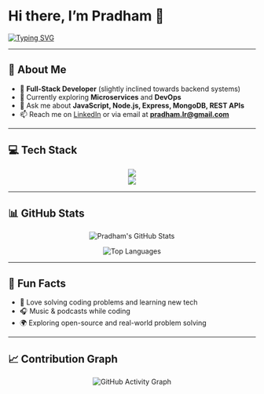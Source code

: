 # Hi there, I’m **Pradham** 👋  

[![Typing SVG](https://readme-typing-svg.demolab.com?font=Fira+Code&weight=600&size=22&pause=1000&color=36BCF7&width=435&lines=Full-Stack+Developer;Lifelong+Learner+%F0%9F%8E%93;Open+Source+Enthusiast+%F0%9F%9A%80)](https://git.io/typing-svg)

---

## 🔭 About Me  

- 🎯 **Full-Stack Developer** (slightly inclined towards backend systems)  
- 🌱 Currently exploring **Microservices** and **DevOps**  
- 💬 Ask me about **JavaScript, Node.js, Express, MongoDB, REST APIs**  
- 📫 Reach me on [LinkedIn](https://www.linkedin.com/in/pradham-l-raj-280335281) or via email at **pradham.lr@gmail.com**


---

## 💻 Tech Stack  

<p align="center">
  <!-- Languages & Frameworks -->
  <img src="https://skillicons.dev/icons?i=js,nodejs,express,react,mongodb,postgres,java,flask,bash" /><br>
  <!-- Tools & Platforms -->
  <img src="https://skillicons.dev/icons?i=git,github,docker,aws" />
</p>



---

## 📊 GitHub Stats  

<p align="center">
  <img src="https://github-readme-stats.vercel.app/api?username=Pradhamlr&show_icons=true&theme=tokyonight&count_private=true" alt="Pradham's GitHub Stats" />
</p>

<p align="center">
  <img src="https://github-readme-stats.vercel.app/api/top-langs/?username=Pradhamlr&layout=compact&theme=tokyonight" alt="Top Languages" />
</p>

---

## 🎯 Fun Facts  

- 🧠 Love solving coding problems and learning new tech  
- 🎧 Music & podcasts while coding  
- 🌍 Exploring open-source and real-world problem solving


---

## 📈 Contribution Graph  

<p align="center">
  <img src="https://github-readme-activity-graph.vercel.app/graph?username=Pradhamlr&theme=tokyo-night" alt="GitHub Activity Graph" />
</p>


<!-- Proudly made using GitHub Readme Stats & inspired by Anurag Hazra’s templates -->


<!--
**Pradhamlr/Pradhamlr** is a ✨ _special_ ✨ repository because its `README.md` (this file) appears on your GitHub profile.

Here are some ideas to get you started:

- 🔭 I’m currently working on ...
- 🌱 I’m currently learning ...
- 👯 I’m looking to collaborate on ...
- 🤔 I’m looking for help with ...
- 💬 Ask me about ...
- 📫 How to reach me: ...
- 😄 Pronouns: ...
- ⚡ Fun fact: ...
-->
